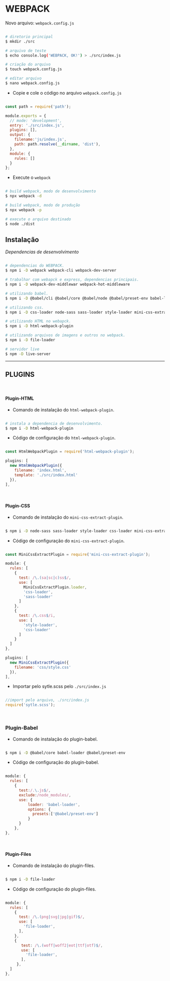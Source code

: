 # WEBPACK

  Novo arquivo: `webpack.config.js`

```sh

# diretorio principal
$ mkdir ./src

# arquivo de teste
$ echo console.log('WEBPACK, OK!') > ./src/index.js

# criação do arquivo
$ touch webpack.config.js

# editar arquivo
$ nano webpack.config.js

```
  - Copie e cole o código no arquivo `webpack.config.js`

```js

const path = require('path');

module.exports = {
  // mode: 'development',
  entry: './src/index.js',
  plugins: [],
  output: {
    filename:'js/index.js',
    path: path.resolve(__dirname, 'dist'),
  },
  module: {
    rules: []
  }
};

```
- Execute o `webpack `

```sh

# build webpack, modo de desenvolvimento
$ npx webpack -d

# build webpack, modo de produção
$ npx webpack -p

# execute o arquivo destinado
$ node ./dist

```

## Instalação

  *Dependencias de desenvolvimento*

```sh

# dependencias do WEBPACK.
$ npm i -D webpack webpack-cli webpack-dev-server

# trabalhar com webapck e express, dependencias principais.
$ npm i -D webpack-dev-middlewar webpack-hot-middleware

# utilizando babel.
$ npm i -D @babel/cli @babel/core @babel/node @babel/preset-env babel-loader

# utilizando css.
$ npm i -D css-loader node-sass sass-loader style-loader mini-css-extract-plugin

# utilizando HTML no webapck.
$ npm i -D html-webpack-plugin

# utilizando arquivos de imagens e outros no webpack.
$ npm i -D file-loader

# servidor live
$ npm -D live-server

```
---

## PLUGINS

<br>

#### Plugin-HTML

 - Comando de instalação do `html-webpack-plugin`.

```sh

# instala a dependencia de desenvolvimento.
$ npm i -D html-webpack-plugin

```

  - Código de configuração do `html-webpack-plugin`.

```js

const HtmlWebpackPlugin = require('html-webpack-plugin');

plugins: [
  new HtmlWebpackPlugin({
    filename: 'index.html',
    template: './src/index.html'
  }),
],

```

<br>

#### Plugin-CSS

  - Comando de instalação do `mini-css-extract-plugin`.

```sh

$ npm i -D node-sass sass-loader style-loader css-loader mini-css-extract-plugin

```

  - Código de configuração do `mini-css-extract-plugin`.

```js

const MiniCssExtractPlugin = require('mini-css-extract-plugin');

module: {
  rules: [
    {
      test: /\.(sa|sc|c)ss$/,
      use: [
        MiniCssExtractPlugin.loader,
        'css-loader',
        'sass-loader'
      ]
    },
    {
      test: /\.css$/i,
      use: [
        'style-loader',
        'css-loader'
      ]      
    }
  ]
},

plugins: [
  new MiniCssExtractPlugin({
    filename: 'css/style.css'
  }),
],

```
- Importar pelo sytle.scss pelo `./src/index.js`

```js

//import pelo arquivo, ./src/index.js
require('sytle.scss');

```

<br>

### Plugin-Babel

  - Comando de instalação do plugin-babel.

```sh

$ npm i -D @babel/core babel-loader @babel/preset-env

```
  - Código de configuração do plugin-babel.

```js

module: {
  rules: [
    {
      test:/.\.js$/,
      exclude:/node_modules/,
      use: {
          loader: 'babel-loader',
          options: {
            presets:['@babel/preset-env']
          }
      }
    },
},

```

<br>

#### Plugin-Files

  - Comando de instalação do plugin-files.

```sh

$ npm i -D file-loader

```
  - Código de configuração do plugin-files.

```js

module: {
  rules: [
    {
      test: /\.(png|svg|jpg|gif)$/,
      use: [
        'file-loader',
      ],
    },
    {
       test: /\.(woff|woff2|eot|ttf|otf)$/,
       use: [
         'file-loader',
       ],
     },
  ]
},

```
